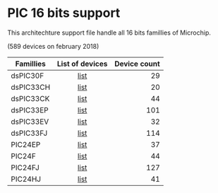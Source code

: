 # PIC 16 bits support

This architechture support file handle all 16 bits famillies of Microchip.

(589 devices on february 2018)

|Famillies|List of devices|Device count|
|---------|:-------------:|-----------:|
|dsPIC30F |[list](../dspic30f/README.md) | 29|
|dsPIC33CH|[list](../dspic33ch/README.md)| 20|
|dsPIC33CK|[list](../dspic33ck/README.md)| 44|
|dsPIC33EP|[list](../dspic33ep/README.md)|101|
|dsPIC33EV|[list](../dspic33ev/README.md)| 32|
|dsPIC33FJ|[list](../dspic33fj/README.md)|114|
|PIC24EP  |[list](../pic24ep/README.md)  | 37|
|PIC24F   |[list](../pic24f/README.md)   | 44|
|PIC24FJ  |[list](../pic24fj/README.md)  |127|
|PIC24HJ  |[list](../pic24hj/README.md)  | 41|
